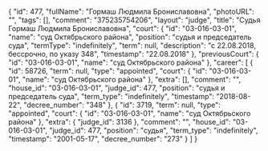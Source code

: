 {
    "id": 477,
    "fullName": "Гормаш Людмила Брониславовна",
    "photoURL": "",
    "tags": [],
    "comment": "375235754206",
    "layout": "judge",
    "title": "Судья Гормаш Людмила Брониславовна",
    "court": {
        "id": "03-016-03-01",
        "name": "суд Октябрьского района",
        "position": "судья и председатель суда",
        "termType": "indefinitely",
        "term": null,
        "description": "c 22.08.2018, бессрочно, по указу 348",
        "timestamp": "22.08.2018"
    },
    "previousCourt": {
        "id": "03-016-03-01",
        "name": "суд Октябрьского района"
    },
    "career": [
        {
            "id": 58726,
            "term": null,
            "type": "appointed",
            "court": {
                "id": "03-016-03-01",
                "name": "суд Октябрьского района"
            },
            "extra": [],
            "comment": "",
            "house_id": "03-016-03-01",
            "judge_id": 477,
            "position": "судья и председатель суда",
            "term_type": "indefinitely",
            "timestamp": "2018-08-22",
            "decree_number": "348"
        },
        {
            "id": 3719,
            "term": null,
            "type": "appointed",
            "court": {
                "id": "03-016-03-01",
                "name": "суд Октябрьского района"
            },
            "extra": {
                "judge_id": 3136
            },
            "comment": "",
            "house_id": "03-016-03-01",
            "judge_id": 477,
            "position": "судья",
            "term_type": "indefinitely",
            "timestamp": "2001-05-17",
            "decree_number": "273"
        }
    ]
}